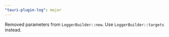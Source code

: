 ```yaml
---
"tauri-plugin-log": major
---
```


Removed parameters from `LoggerBuilder::new`. Use `LoggerBuilder::targets` instead.
